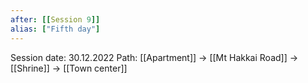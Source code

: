 ```yaml
---
after: [[Session 9]]
alias: ["Fifth day"]
---
```

Session date: 30.12.2022
Path: [[Apartment]] -> [[Mt Hakkai Road]] -> [[Shrine]] -> [[Town center]]